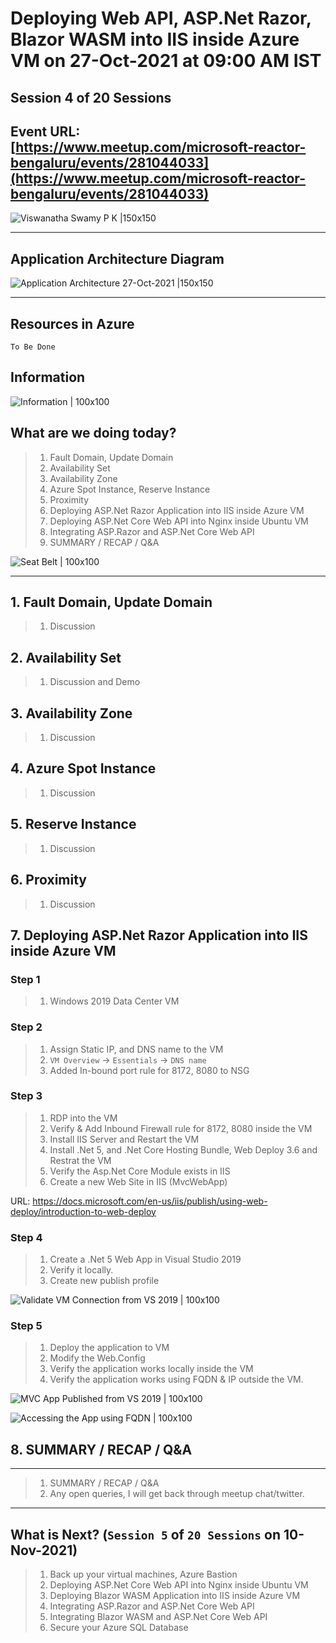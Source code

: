 # Deploying Web API, ASP.Net Razor, Blazor WASM into IIS inside Azure VM on 27-Oct-2021 at 09:00 AM IST

## Session **4** of **20** Sessions

## Event URL: [https://www.meetup.com/microsoft-reactor-bengaluru/events/281044033](https://www.meetup.com/microsoft-reactor-bengaluru/events/281044033)

![Viswanatha Swamy P K |150x150](./documentation/images/ViswanathaSwamy_27thOct.PNG)

---

## Application Architecture Diagram

![Application Architecture 27-Oct-2021 |150x150](./documentation/images/AppArchitecture_27thOct.PNG)

---

## Resources in Azure

```
To Be Done
```

## Information

![Information | 100x100](./documentation/images/Information.PNG)

## What are we doing today?

> 1. Fault Domain, Update Domain
> 1. Availability Set
> 1. Availability Zone
> 1. Azure Spot Instance, Reserve Instance
> 1. Proximity
> 1. Deploying ASP.Net Razor Application into IIS inside Azure VM
> 1. Deploying ASP.Net Core Web API into Nginx inside Ubuntu VM
> 1. Integrating ASP.Razor and ASP.Net Core Web API
> 1. SUMMARY / RECAP / Q&A

![Seat Belt | 100x100](./documentation/images/SeatBelt.PNG)

---

## 1. Fault Domain, Update Domain

> 1. Discussion

## 2. Availability Set

> 1. Discussion and Demo

## 3. Availability Zone

> 1. Discussion

## 4. Azure Spot Instance

> 1. Discussion

## 5. Reserve Instance

> 1. Discussion

## 6. Proximity

> 1. Discussion

## 7. Deploying ASP.Net Razor Application into IIS inside Azure VM

### Step 1

> 1. Windows 2019 Data Center VM

### Step 2

> 1. Assign Static IP, and DNS name to the VM
> 1. `VM Overview` -> `Essentials` -> `DNS name`
> 1. Added In-bound port rule for 8172, 8080 to NSG

### Step 3

> 1. RDP into the VM
> 1. Verify & Add Inbound Firewall rule for 8172, 8080 inside the VM
> 1. Install IIS Server and Restart the VM
> 1. Install .Net 5, and .Net Core Hosting Bundle, Web Deploy 3.6 and Restrat the VM
> 1. Verify the Asp.Net Core Module exists in IIS
> 1. Create a new Web Site in IIS (MvcWebApp)

URL: https://docs.microsoft.com/en-us/iis/publish/using-web-deploy/introduction-to-web-deploy

### Step 4

> 1. Create a .Net 5 Web App in Visual Studio 2019
> 1. Verify it locally.
> 1. Create new publish profile

![Validate VM Connection from VS 2019 | 100x100](./documentation/images/Validate_VM_Connection.PNG)

### Step 5

> 1. Deploy the application to VM
> 1. Modify the Web.Config
> 1. Verify the application works locally inside the VM
> 1. Verify the application works using FQDN & IP outside the VM.

![MVC App Published from VS 2019 | 100x100](./documentation/images/MVCApp_Published.PNG)

![Accessing the App using FQDN | 100x100](./documentation/images/Access_The_App.PNG)

## 8. SUMMARY / RECAP / Q&A

---

> 1. SUMMARY / RECAP / Q&A
> 2. Any open queries, I will get back through meetup chat/twitter.

---

## What is Next? (`Session 5` of `20 Sessions` on 10-Nov-2021)

> 1. Back up your virtual machines, Azure Bastion
> 1. Deploying ASP.Net Core Web API into Nginx inside Ubuntu VM
> 1. Deploying Blazor WASM Application into IIS inside Azure VM
> 1. Integrating ASP.Razor and ASP.Net Core Web API
> 1. Integrating Blazor WASM and ASP.Net Core Web API
> 1. Secure your Azure SQL Database
